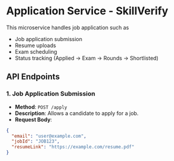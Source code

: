 # Application Service - SkillVerify
This microservice handles job application such as 
- Job application submission
- Resume uploads
- Exam scheduling
- Status tracking (Applied → Exam → Rounds → Shortlisted)

## API Endpoints
### 1. Job Application Submission
- **Method**: `POST /apply`  
- **Description**: Allows a candidate to apply for a job.
- **Request Body**:
```json
{
  "email": "user@example.com",
  "jobId": "JOB123",
  "resumeLink": "https://example.com/resume.pdf"
}

